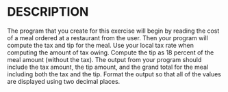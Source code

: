 # DESCRIPTION
The program that you create for this exercise will begin by reading the cost of a meal
ordered at a restaurant from the user. Then your program will compute the tax and
tip for the meal. Use your local tax rate when computing the amount of tax owing.
Compute the tip as 18 percent of the meal amount (without the tax). The output from
your program should include the tax amount, the tip amount, and the grand total for
the meal including both the tax and the tip. Format the output so that all of the values
are displayed using two decimal places.